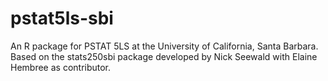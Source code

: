# pstat5ls-sbi
 An R package for PSTAT 5LS at the University of California, Santa Barbara. Based on the stats250sbi package developed by Nick Seewald with Elaine Hembree as contributor.
